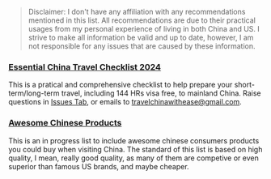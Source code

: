 > Disclaimer:
I don't have any affiliation with any recommendations mentioned in this list. All recommendations are due to their practical usages from my personal experience of living in both China and US. 
I strive to make all information be valid and up to date, however, I am not responsible for any issues that are caused by these information.

### [Essential China Travel Checklist 2024](https://witheases-organization.gitbook.io/mainland-china-travel-guide)
This is a pratical and comprehensive checklist to help prepare your short-term/long-term travel, including 144 HRs visa free, to mainland China. Raise questions in [Issues Tab](https://github.com/HaoyuanY/Awesome-China-Travel/issues), or emails to travelchinawithease@gmail.com.

### [Awesome Chinese Products](https://witheases-organization.gitbook.io/mainland-china-travel-guide/awesome-chinese-products)
This is an in progress list to include awesome chinese consumers products you could buy when visiting China. The standard of this list is based on high quality, I mean, really good quality, as many of them are competive or even superior than famous US brands, and maybe cheaper. 




